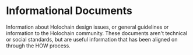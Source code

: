 # Informational Documents
Information about Holochain design issues, or general guidelines or information to the Holochain community.  These documents aren't technical or social standards, but are useful information that has been aligned on through the HOW process.
